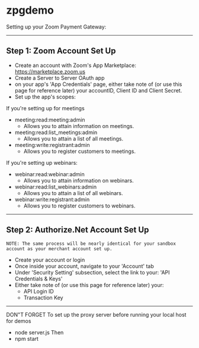 # zpgdemo
Setting up your Zoom Payment Gateway:

---

## Step 1: Zoom Account Set Up

- Create an account with Zoom's App Marketplace: https://marketplace.zoom.us
- Create a Server to Server OAuth app
- on your app's 'App Credentials' page, either take note of (or use this page
  for reference later) your accountID, Client ID and Client Secret.
- Set up the app's scopes:

If you're setting up for meetings

- meeting:read:meeting:admin
  - Allows you to attain information on meetings.
- meeting:read:list_meetings:admin
  - Allows you to attain a list of all meetings.
- meeting:write:registrant:admin
  - Allows you to register customers to meetings.

If you're setting up webinars:

- webinar:read:webinar:admin
  - Allows you to attain information on webinars.
- webinar:read:list_webinars:admin
  - Allows you to attain a list of all webinars.
- webinar:write:registrant:admin
  - Allows you to register customers to webinars.

---

## Step 2: Authorize.Net Account Set Up

    NOTE: The same process will be nearly identical for your sandbox account as your merchant account set up.

- Create your account or login
- Once inside your account, navigate to your 'Account' tab
- Under 'Security Setting' subsection, select the link to your: 'API Credentials
  & Keys'
- Either take note of (or use this page for reference later) your:
  - API Login ID
  - Transaction Key

---

DON"T FORGET
To set up the proxy server before running your local host for demos
- node server.js
Then
- npm start
